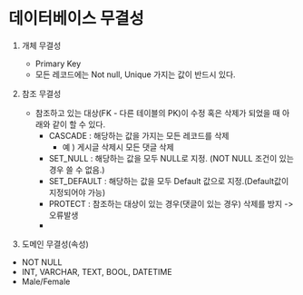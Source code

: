 # 데이터베이스 무결성

1. 개체 무결성
   * Primary Key
   * 모든 레코드에는 Not null, Unique 가지는 값이 반드시 있다.
2. 참조 무결성
   * 참조하고 있는 대상(FK - 다른 테이블의 PK)이 수정 혹은 삭제가 되었을 때 아래와 같이 할 수 있다.
     * CASCADE : 해당하는 값을 가지는 모든 레코드를 삭제
       * 예 ) 게시글 삭제시 모든 댓글 삭제
     * SET_NULL : 해당하는 값을 모두 NULL로 지정. (NOT NULL 조건이 있는 경우 쓸 수 없음.)
     * SET_DEFAULT : 해당하는 값을 모두 Default 값으로 지정.(Default값이 지정되어야 가능)
     * PROTECT : 참조하는 대상이 있는 경우(댓글이 있는 경우) 삭제를 방지 -> 오류발생
     * 

3.  도메인 무결성(속성)
   * NOT NULL
   * INT, VARCHAR, TEXT, BOOL, DATETIME
   * Male/Female